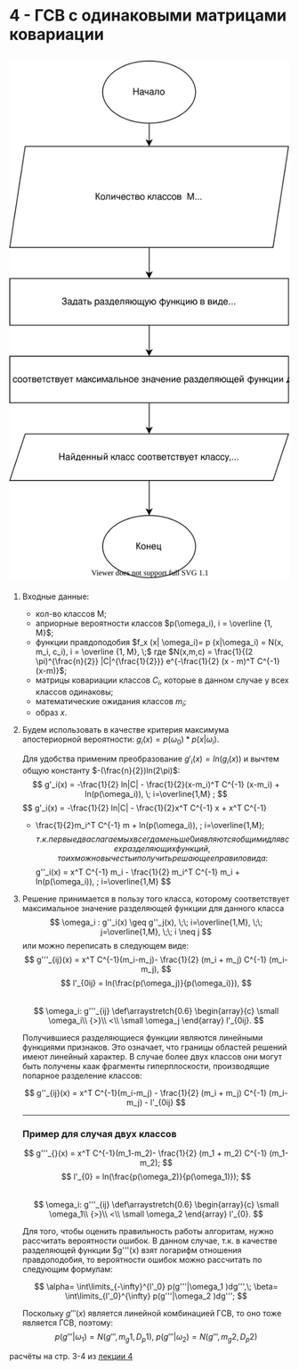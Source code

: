 # 4 - ГСВ с одинаковыми матрицами ковариации

## ![scheme](ГСВ%20с%20одинаковыми%20матрицами%20ковариации.svg)

1) Входные данные:
   + кол-во классов M;
   + априорные вероятности классов $p(\omega_i), i = \overline {1, M}$;
   + функции правдоподобия  $f_x (x| \omega_i)= p (x|\omega_i) = N(x, m_i, c_i), i = \overline {1, M}, \;$
   где $N(x,m,c) = \frac{1}{(2 \pi)^{\frac{n}{2}} |С|^{\frac{1}{2}}} e^{-\frac{1}{2} (x - m)^T С^{-1} (x-m)}$;
   + матрицы ковариации классов $C_i$, которые в данном случае у всех классов одинаковы;
   + математические ожидания классов $m_i$;
   + образ $x$.

2) Будем использовать в качестве критерия максимума апостериорной вероятности: $g_i(x)=p(\omega_0) * p(x|\omega_i)$.

   Для удобства применим преобразование $g'_i(x)=ln(g_i(x))$ и вычтем общую константу $-(\frac{n}{2})ln(2\pi)$: 
   $$ 
   g'_i(x) = -\frac{1}{2} ln|C| - \frac{1}{2}(x-m_i)^T C^{-1} (x-m_i) + ln(p(\omega_i)), \; i=\overline{1,M} ;
   $$
   $$ 
   g'_i(x) = -\frac{1}{2} ln|С| - \frac{1}{2}x^T C^{-1} x + x^T C^{-1}  
   - \frac{1}{2}m_i^T C^{-1} m + ln(p(\omega_i)), \; i=\overline{1,M};
   $$
   т.к. первые два слагаемых всегда меньше 0 и являются общими для всех разделяющих функций, то их можно вычесть и получить решающее правило вида:
   $$ 
   g''_i(x) = x^T C^{-1} m_i - \frac{1}{2} m_i^T C^{-1} m_i + ln(p(\omega_i)), \; i=\overline{1,M} 
   $$

  
3) Решение принимается в пользу того класса, которому соответствует максимальное значение разделяющей функции для данного класса  
   $$
   \omega_i : g''_i(x) \geq g''_j(x), \;\; i=\overline{1,M}, \;\; j=\overline{1,M}, \;\; i \neq j
   $$ 
   или можно переписать в следующем виде:
   $$
   g'''_{ij}(x) =  x^T C^{-1}(m_i-m_j)- \frac{1}{2} (m_i + m_j) C^{-1} (m_i-m_j),
   $$
   $$
   l'_{0ij} = ln(\frac{p(\omega_j)}{p(\omega_i)}),
   $$  
   $$
   \omega_i:
   g'''_{ij}
   \def\arraystretch{0.6}
   \begin{array}{c}
   \small \omega_i\\
   {>}\\
   <\\
   \small \omega_j
   \end{array}
   l'_{0ij}.
   $$

   Получившиеся разделяющиеся функции являются линейными функциями признаков. Это означает, что границы областей решений имеют линейный характер. В случае более двух классов они могут быть получены каак фрагменты гиперплоскости, производящие попарное разделение классов:

   $$
   g''_{ij}(x) =  x^T C^{-1}(m_i-m_j) - \frac{1}{2} (m_i + m_j) C^{-1} (m_i-m_j) - l'_{0ij}
   $$
   
   - - - 
   ### Пример для случая двух классов

   $$
   g'''_{}(x) =  x^T C^{-1}(m_1-m_2)- \frac{1}{2} (m_1 + m_2) C^{-1} (m_1-m_2);
   $$
   $$
   l'_{0} = ln(\frac{p(\omega_2)}{p(\omega_1)});
   $$  
   $$
   \omega_i:
   g'''_{ij}
   \def\arraystretch{0.6}
   \begin{array}{c}
   \small \omega_1\\
   {>}\\
   <\\
   \small \omega_2
   \end{array}
   l'_{0}.
   $$

   Для того, чтобы оценить правильность работы алгоритам, нужно рассчитать вероятности ошибок. В данном случае, т.к. в качестве разделяющей функции $g'''(x) взят логарифм отношения правдоподобия, то вероятности ошибок можно рассчитать по следующим формулам:

   $$
   \alpha= \int\limits_{-\infty}^{l'_0} p(g'''|\omega_1 )dg''',\;
   \beta=  \int\limits_{l'_0}^{\infty} p(g'''|\omega_2 )dg''';
   $$

   Поскольку $g'''(x)$ является линейной комбинацией ГСВ, то оно тоже является ГСВ, поэтому:
   $$
   p (g'''|\omega_1) = N(g''', m_g1, D_p1), \; 
   p (g'''|\omega_2) = N(g''', m_g2, D_p2)
   $$




расчёты на стр. 3-4 из [лекции 4](../лекции%20с%20мудла/v4.pdf)